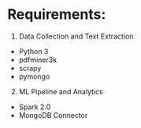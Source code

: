 # Requirements:
1. Data Collection and Text Extraction
- Python 3
- pdfminer3k
- scrapy
- pymongo

2. ML Pipeline and Analytics
- Spark 2.0
- MongoDB Connector